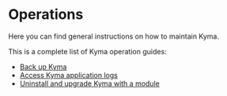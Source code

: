 # Operations

Here you can find general instructions on how to maintain Kyma.

This is a complete list of Kyma operation guides:

* [Back up Kyma](./10-backup-kyma.md)
* [Access Kyma application logs](./obsv-01-access-logs.md)
* [Uninstall and upgrade Kyma with a module](../../02-get-started/08-uninstall-upgrade-kyma-module.md)
